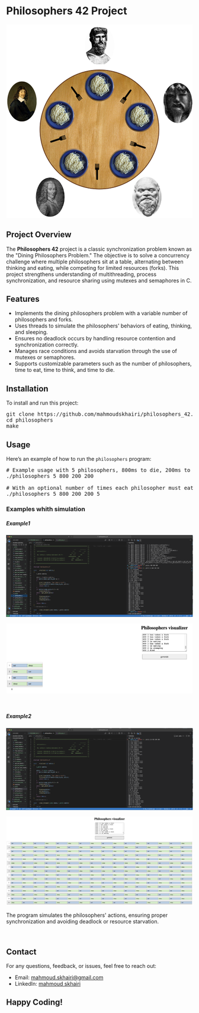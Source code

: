 # Philosophers 42 Project

<p align="center">
  <img src="philo.png" alt="Libft Logo" style="max-width: 100%; height: auto;">
</p>

## Project Overview

<p>
The <strong>Philosophers 42</strong> project is a classic synchronization problem known as the "Dining Philosophers Problem." The objective is to solve a concurrency challenge where multiple philosophers sit at a table, alternating between thinking and eating, while competing for limited resources (forks). This project strengthens understanding of multithreading, process synchronization, and resource sharing using mutexes and semaphores in C.
</p>

## Features

<ul>
  <li>Implements the dining philosophers problem with a variable number of philosophers and forks.</li>
  <li>Uses threads to simulate the philosophers' behaviors of eating, thinking, and sleeping.</li>
  <li>Ensures no deadlock occurs by handling resource contention and synchronization correctly.</li>
  <li>Manages race conditions and avoids starvation through the use of mutexes or semaphores.</li>
  <li>Supports customizable parameters such as the number of philosophers, time to eat, time to think, and time to die.</li>
</ul>

## Installation

<p>To install and run this project:</p>

<pre>
git clone https://github.com/mahmoudskhairi/philosophers_42.git
cd philosophers
make
</pre>

## Usage

<p>Here’s an example of how to run the <code>philosophers</code> program:</p>

<pre>
# Example usage with 5 philosophers, 800ms to die, 200ms to eat, 200ms to sleep
./philosophers 5 800 200 200

# With an optional number of times each philosopher must eat (e.g., 5)
./philosophers 5 800 200 200 5
</pre>

### Examples whith simulation

##### Example1

<p align="center">
  <img src="example1.png" alt="Libft Logo" style="max-width: 100%; height: auto;">
</p>

<p align="center">
  <img src="simulation1.png" alt="Libft Logo" style="max-width: 100%; height: auto;">
</p>

<br>

##### Example2

<p align="center">
  <img src="example2.png" alt="Libft Logo" style="max-width: 100%; height: auto;">
</p>

<p align="center">
  <img src="simulation2.png" alt="Libft Logo" style="max-width: 100%; height: auto;">
</p>

<p>The program simulates the philosophers' actions, ensuring proper synchronization and avoiding deadlock or resource starvation.</p>

<br>

## Contact

<p>For any questions, feedback, or issues, feel free to reach out:</p>
<ul>
  <li>Email: <a href="mailto:mahmoud.skhairi@gmail.com">mahmoud.skhairi@gmail.com</a></li>
  <li>LinkedIn: <a href="https://www.linkedin.com/in/mahmoud-skhairi" target="_blank">mahmoud skhairi</a></li>
</ul>

<h2>Happy Coding!</h2>